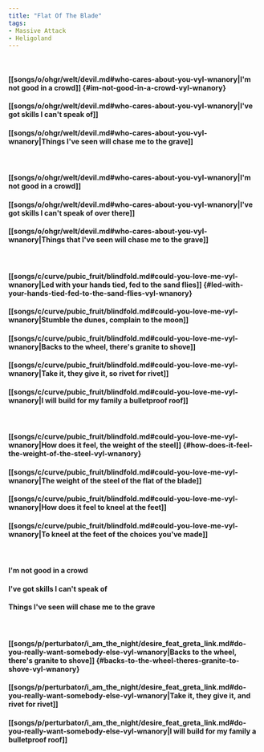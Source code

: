 ```yaml
---
title: "Flat Of The Blade"
tags:
- Massive Attack
- Heligoland
---
```

&nbsp;
#### [[songs/o/ohgr/welt/devil.md#who-cares-about-you-vyl-wnanory|I'm not good in a crowd]] {#im-not-good-in-a-crowd-vyl-wnanory}
#### [[songs/o/ohgr/welt/devil.md#who-cares-about-you-vyl-wnanory|I've got skills I can't speak of]]
#### [[songs/o/ohgr/welt/devil.md#who-cares-about-you-vyl-wnanory|Things I've seen will chase me to the grave]]
&nbsp;
#### [[songs/o/ohgr/welt/devil.md#who-cares-about-you-vyl-wnanory|I'm not good in a crowd]]
#### [[songs/o/ohgr/welt/devil.md#who-cares-about-you-vyl-wnanory|I've got skills I can't speak of over there]]
#### [[songs/o/ohgr/welt/devil.md#who-cares-about-you-vyl-wnanory|Things that I've seen will chase me to the grave]]
&nbsp;
#### [[songs/c/curve/pubic_fruit/blindfold.md#could-you-love-me-vyl-wnanory|Led with your hands tied, fed to the sand flies]] {#led-with-your-hands-tied-fed-to-the-sand-flies-vyl-wnanory}
#### [[songs/c/curve/pubic_fruit/blindfold.md#could-you-love-me-vyl-wnanory|Stumble the dunes, complain to the moon]]
#### [[songs/c/curve/pubic_fruit/blindfold.md#could-you-love-me-vyl-wnanory|Backs to the wheel, there's granite to shove]]
#### [[songs/c/curve/pubic_fruit/blindfold.md#could-you-love-me-vyl-wnanory|Take it, they give it, so rivet for rivet]]
#### [[songs/c/curve/pubic_fruit/blindfold.md#could-you-love-me-vyl-wnanory|I will build for my family a bulletproof roof]]
&nbsp;
#### [[songs/c/curve/pubic_fruit/blindfold.md#could-you-love-me-vyl-wnanory|How does it feel, the weight of the steel]] {#how-does-it-feel-the-weight-of-the-steel-vyl-wnanory}
#### [[songs/c/curve/pubic_fruit/blindfold.md#could-you-love-me-vyl-wnanory|The weight of the steel of the flat of the blade]]
#### [[songs/c/curve/pubic_fruit/blindfold.md#could-you-love-me-vyl-wnanory|How does it feel to kneel at the feet]]
#### [[songs/c/curve/pubic_fruit/blindfold.md#could-you-love-me-vyl-wnanory|To kneel at the feet of the choices you've made]]
&nbsp;
#### I'm not good in a crowd
#### I've got skills I can't speak of
#### Things I've seen will chase me to the grave
&nbsp;
#### [[songs/p/perturbator/i_am_the_night/desire_feat_greta_link.md#do-you-really-want-somebody-else-vyl-wnanory|Backs to the wheel, there's granite to shove]] {#backs-to-the-wheel-theres-granite-to-shove-vyl-wnanory}
#### [[songs/p/perturbator/i_am_the_night/desire_feat_greta_link.md#do-you-really-want-somebody-else-vyl-wnanory|Take it, they give it, and rivet for rivet]]
#### [[songs/p/perturbator/i_am_the_night/desire_feat_greta_link.md#do-you-really-want-somebody-else-vyl-wnanory|I will build for my family a bulletproof roof]]
